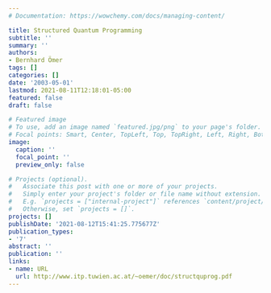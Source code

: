 ```yaml
---
# Documentation: https://wowchemy.com/docs/managing-content/

title: Structured Quantum Programming
subtitle: ''
summary: ''
authors:
- Bernhard Ömer
tags: []
categories: []
date: '2003-05-01'
lastmod: 2021-08-11T12:18:01-05:00
featured: false
draft: false

# Featured image
# To use, add an image named `featured.jpg/png` to your page's folder.
# Focal points: Smart, Center, TopLeft, Top, TopRight, Left, Right, BottomLeft, Bottom, BottomRight.
image:
  caption: ''
  focal_point: ''
  preview_only: false

# Projects (optional).
#   Associate this post with one or more of your projects.
#   Simply enter your project's folder or file name without extension.
#   E.g. `projects = ["internal-project"]` references `content/project/deep-learning/index.md`.
#   Otherwise, set `projects = []`.
projects: []
publishDate: '2021-08-12T15:41:25.775677Z'
publication_types:
- '7'
abstract: ''
publication: ''
links:
- name: URL
  url: http://www.itp.tuwien.ac.at/~oemer/doc/structquprog.pdf
---
```

